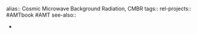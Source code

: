alias:: Cosmic Microwave Background Radiation, CMBR
tags::
rel-projects:: #AMTbook #AMT 
see-also::

-